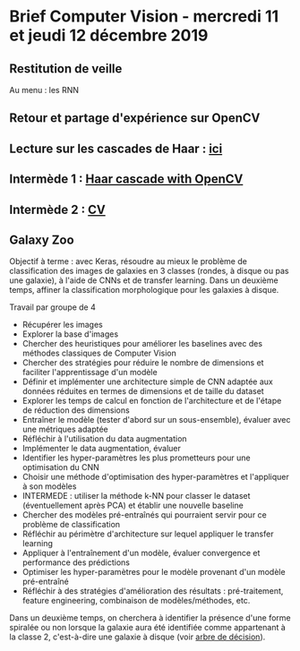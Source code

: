 # Brief Computer Vision - mercredi 11 et jeudi 12 décembre 2019

## Restitution de veille

Au menu : les RNN

## Retour et partage d'expérience sur OpenCV

## Lecture sur les cascades de Haar : [ici](https://pymotion.com/detection-objet-cascade-haar/)

## Intermède 1 : [Haar cascade with OpenCV](https://www.youtube.com/watch?v=88HdqNDQsEk)

## Intermède 2 : [CV](https://www.youtube.com/watch?v=-4E2-0sxVUM)

## Galaxy Zoo


Objectif à terme : avec Keras, résoudre au mieux le problème de classification des images de galaxies en 3 classes (rondes, à disque ou pas une galaxie), à l'aide de CNNs et de transfer learning. Dans un deuxième temps, affiner la classification morphologique pour les galaxies à disque.

Travail par groupe de 4

* Récupérer les images
* Explorer la base d'images
* Chercher des heuristiques pour améliorer les baselines avec des méthodes classiques de Computer Vision
* Chercher des stratégies pour réduire le nombre de dimensions et faciliter l'apprentissage d'un modèle
* Définir et implémenter une architecture simple de CNN adaptée aux données réduites en termes de dimensions et de taille du dataset
* Explorer les temps de calcul en fonction de l'architecture et de l'étape de réduction des dimensions
* Entraîner le modèle (tester d'abord sur un sous-ensemble), évaluer avec une  métriques adaptée
* Réfléchir à l'utilisation du data augmentation
* Implémenter le data augmentation, évaluer
* Identifier les hyper-paramètres les plus prometteurs pour une optimisation du CNN
* Choisir une méthode d'optimisation des hyper-paramètres et l'appliquer à son modèles
* INTERMEDE : utiliser la méthode k-NN pour classer le dataset (éventuellement après PCA) et établir une nouvelle baseline
* Chercher des modèles pré-entraînés qui pourraient servir pour ce problème de classification
* Réfléchir au périmètre d'architecture sur lequel appliquer le transfer learning
* Appliquer à l'entraînement d'un modèle, évaluer convergence et performance des prédictions
* Optimiser les hyper-paramètres pour le modèle provenant d'un modèle pré-entraîné
* Réfléchir à des stratégies d'amélioration des résultats : pré-traitement, feature engineering, combinaison de modèles/méthodes, etc.

Dans un deuxième temps, on cherchera à identifier la présence d'une forme spiralée ou non lorsque la galaxie aura été identifiée comme appartenant à la classe 2, c'est-à-dire une galaxie à disque (voir [arbre de décision](https://www.kaggle.com/c/galaxy-zoo-the-galaxy-challenge/overview/the-galaxy-zoo-decision-tree)).